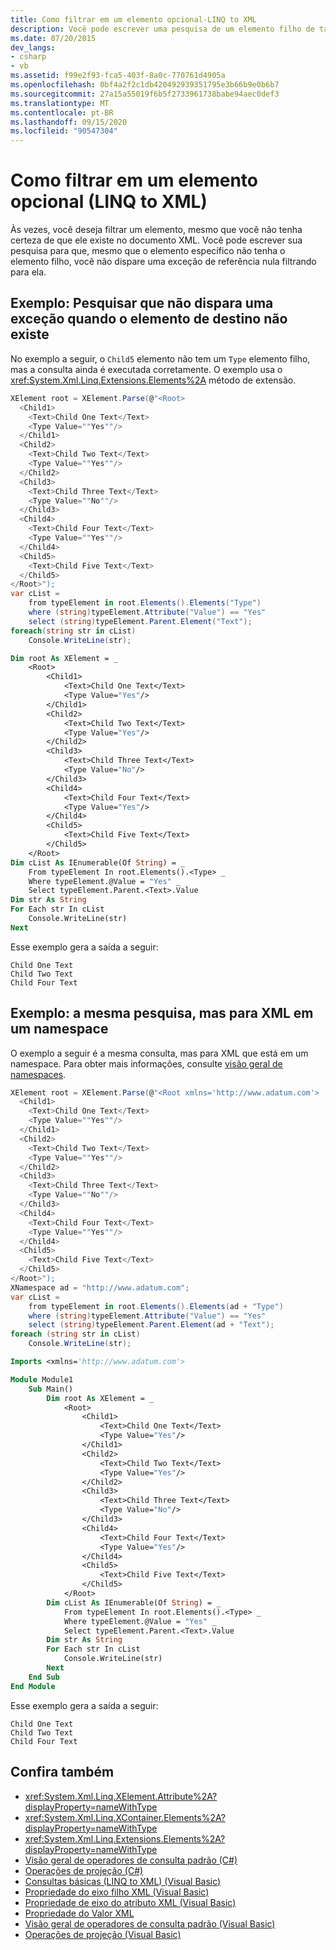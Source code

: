 ```yaml
---
title: Como filtrar em um elemento opcional-LINQ to XML
description: Você pode escrever uma pesquisa de um elemento filho de tal forma que a pesquisa não dispare uma exceção quando o elemento não existir.
ms.date: 07/20/2015
dev_langs:
- csharp
- vb
ms.assetid: f99e2f93-fca5-403f-8a0c-770761d4905a
ms.openlocfilehash: 0bf4a2f2c1db420492939351795e3b66b9e0b6b7
ms.sourcegitcommit: 27a15a55019f6b5f2733961738babe94aec0def3
ms.translationtype: MT
ms.contentlocale: pt-BR
ms.lasthandoff: 09/15/2020
ms.locfileid: "90547304"
---
```

# <a name="how-to-filter-on-an-optional-element-linq-to-xml"></a>Como filtrar em um elemento opcional (LINQ to XML)

Às vezes, você deseja filtrar um elemento, mesmo que você não tenha certeza de que ele existe no documento XML. Você pode escrever sua pesquisa para que, mesmo que o elemento específico não tenha o elemento filho, você não dispare uma exceção de referência nula filtrando para ela.

## <a name="example-search-that-doesnt-trigger-an-exception-when-the-target-element-doesnt-exist"></a>Exemplo: Pesquisar que não dispara uma exceção quando o elemento de destino não existe

No exemplo a seguir, o `Child5` elemento não tem um `Type` elemento filho, mas a consulta ainda é executada corretamente. O exemplo usa o <xref:System.Xml.Linq.Extensions.Elements%2A> método de extensão.

```csharp
XElement root = XElement.Parse(@"<Root>
  <Child1>
    <Text>Child One Text</Text>
    <Type Value=""Yes""/>
  </Child1>
  <Child2>
    <Text>Child Two Text</Text>
    <Type Value=""Yes""/>
  </Child2>
  <Child3>
    <Text>Child Three Text</Text>
    <Type Value=""No""/>
  </Child3>
  <Child4>
    <Text>Child Four Text</Text>
    <Type Value=""Yes""/>
  </Child4>
  <Child5>
    <Text>Child Five Text</Text>
  </Child5>
</Root>");
var cList =
    from typeElement in root.Elements().Elements("Type")
    where (string)typeElement.Attribute("Value") == "Yes"
    select (string)typeElement.Parent.Element("Text");
foreach(string str in cList)
    Console.WriteLine(str);
```

```vb
Dim root As XElement = _
    <Root>
        <Child1>
            <Text>Child One Text</Text>
            <Type Value="Yes"/>
        </Child1>
        <Child2>
            <Text>Child Two Text</Text>
            <Type Value="Yes"/>
        </Child2>
        <Child3>
            <Text>Child Three Text</Text>
            <Type Value="No"/>
        </Child3>
        <Child4>
            <Text>Child Four Text</Text>
            <Type Value="Yes"/>
        </Child4>
        <Child5>
            <Text>Child Five Text</Text>
        </Child5>
    </Root>
Dim cList As IEnumerable(Of String) = _
    From typeElement In root.Elements().<Type> _
    Where typeElement.@Value = "Yes" _
    Select typeElement.Parent.<Text>.Value
Dim str As String
For Each str In cList
    Console.WriteLine(str)
Next
```

Esse exemplo gera a saída a seguir:

```output
Child One Text
Child Two Text
Child Four Text
```

## <a name="example-same-search-but-for-xml-in-a-namespace"></a>Exemplo: a mesma pesquisa, mas para XML em um namespace

O exemplo a seguir é a mesma consulta, mas para XML que está em um namespace. Para obter mais informações, consulte [visão geral de namespaces](namespaces-overview.md).

```csharp
XElement root = XElement.Parse(@"<Root xmlns='http://www.adatum.com'>
  <Child1>
    <Text>Child One Text</Text>
    <Type Value=""Yes""/>
  </Child1>
  <Child2>
    <Text>Child Two Text</Text>
    <Type Value=""Yes""/>
  </Child2>
  <Child3>
    <Text>Child Three Text</Text>
    <Type Value=""No""/>
  </Child3>
  <Child4>
    <Text>Child Four Text</Text>
    <Type Value=""Yes""/>
  </Child4>
  <Child5>
    <Text>Child Five Text</Text>
  </Child5>
</Root>");
XNamespace ad = "http://www.adatum.com";
var cList =
    from typeElement in root.Elements().Elements(ad + "Type")
    where (string)typeElement.Attribute("Value") == "Yes"
    select (string)typeElement.Parent.Element(ad + "Text");
foreach (string str in cList)
    Console.WriteLine(str);
```

```vb
Imports <xmlns='http://www.adatum.com'>

Module Module1
    Sub Main()
        Dim root As XElement = _
            <Root>
                <Child1>
                    <Text>Child One Text</Text>
                    <Type Value="Yes"/>
                </Child1>
                <Child2>
                    <Text>Child Two Text</Text>
                    <Type Value="Yes"/>
                </Child2>
                <Child3>
                    <Text>Child Three Text</Text>
                    <Type Value="No"/>
                </Child3>
                <Child4>
                    <Text>Child Four Text</Text>
                    <Type Value="Yes"/>
                </Child4>
                <Child5>
                    <Text>Child Five Text</Text>
                </Child5>
            </Root>
        Dim cList As IEnumerable(Of String) = _
            From typeElement In root.Elements().<Type> _
            Where typeElement.@Value = "Yes" _
            Select typeElement.Parent.<Text>.Value
        Dim str As String
        For Each str In cList
            Console.WriteLine(str)
        Next
    End Sub
End Module
```

Esse exemplo gera a saída a seguir:

```output
Child One Text
Child Two Text
Child Four Text
```

## <a name="see-also"></a>Confira também

- <xref:System.Xml.Linq.XElement.Attribute%2A?displayProperty=nameWithType>
- <xref:System.Xml.Linq.XContainer.Elements%2A?displayProperty=nameWithType>
- <xref:System.Xml.Linq.Extensions.Elements%2A?displayProperty=nameWithType>
- [Visão geral de operadores de consulta padrão (C#)](../../csharp/programming-guide/concepts/linq/standard-query-operators-overview.md)
- [Operações de projeção (C#)](../../csharp/programming-guide/concepts/linq/projection-operations.md)
- [Consultas básicas (LINQ to XML) (Visual Basic)](./find-element-specific-attribute.md)
- [Propriedade do eixo filho XML (Visual Basic)](../../visual-basic/language-reference/xml-axis/xml-child-axis-property.md)
- [Propriedade de eixo do atributo XML (Visual Basic)](../../visual-basic/language-reference/xml-axis/xml-attribute-axis-property.md)
- [Propriedade do Valor XML](../../visual-basic/language-reference/xml-axis/xml-value-property.md)
- [Visão geral de operadores de consulta padrão (Visual Basic)](../../visual-basic/programming-guide/concepts/linq/standard-query-operators-overview.md)
- [Operações de projeção (Visual Basic)](../../visual-basic/programming-guide/concepts/linq/projection-operations.md)
